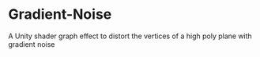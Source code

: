 # Gradient-Noise
A Unity shader graph effect to distort the vertices of a high poly plane with gradient noise
